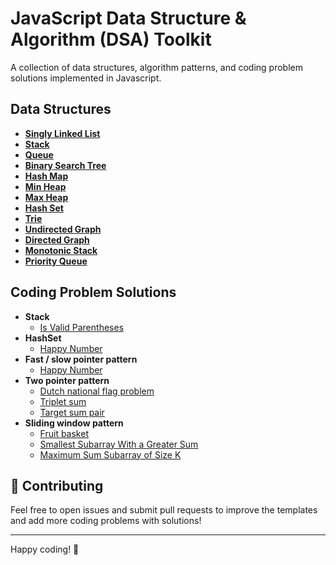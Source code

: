 # JavaScript Data Structure & Algorithm (DSA) Toolkit

A collection of data structures, algorithm patterns, and coding problem solutions implemented in Javascript.

## Data Structures
- **[Singly Linked List](data-structures/singly-linked-list.js)**
- **[Stack](data-structures/stack.js)**
- **[Queue](data-structures/queue.js)**
- **[Binary Search Tree](data-structures/binary-search-tree.js)**
- **[Hash Map](data-structures/hash-map.js)**
- **[Min Heap](data-structures/min-heap.js)**
- **[Max Heap](data-structures/max-heap.js)**
- **[Hash Set](data-structures/hash-set.js)**
- **[Trie](data-structures/trie.js)**
- **[Undirected Graph](data-structures/undirected-graph.js)**
- **[Directed Graph](data-structures/directed-graph.js)**
- **[Monotonic Stack](data-structures/monotonic-stack.js)**
- **[Priority Queue](data-structures/priority-queue.js)**

## Coding Problem Solutions
- **Stack**
   - [Is Valid Parentheses](problems/stack-is-valid-parantheses.js)
- **HashSet**
   - [Happy Number](problems/fsp-happy-number.js)
- **Fast / slow pointer pattern**
   - [Happy Number](problems/fsp-happy-number.js)
- **Two pointer pattern**
   - [Dutch national flag problem](problems/tp-0-1-2.js)
   - [Triplet sum](problems/tp-triplet-sum.js)
   - [Target sum pair](problems/tp-target-sum-pair.js)
- **Sliding window pattern**
   - [Fruit basket](problems/slidingwindow-fruit-basket.js)
   - [Smallest Subarray With a Greater Sum](problems/slidingwindow-small-subarray-sum.js)
   - [Maximum Sum Subarray of Size K](problems/slidingwindow-small-subarray-sum.js)


## 🤝 Contributing
Feel free to open issues and submit pull requests to improve the templates and add more coding problems with solutions!

---
Happy coding! 🎯
